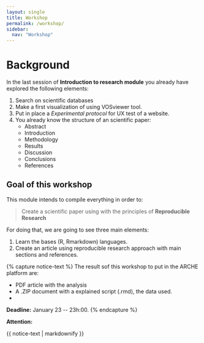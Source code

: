 ```yaml
---
layout: single
title: Workshop
permalink: /workshop/
sidebar:
  nav: "Workshop"
---
```


# Background

In the last session of **Introduction to research module** you already have explored the following elements:

1. Search on scientific databases
2. Make a first visualization of using VOSviewer tool.
2. Put in place a *Experimental protocol* for UX test of a website.
3. You already know the structure of an scientific paper:
    + Abstract
    + Introduction
    + Methodology
    + Results
    + Discussion
    + Conclusions
    + References


## Goal of this workshop

This module intends to compile everything in order to:

> Create a scientific paper using  with the principles of **Reproducible Research** 
> 


For doing that, we are going to see three main elements:
1. Learn the bases (R, Rmarkdown) languages.
2. Create an article using reproducible research approach with main sections and references.



{% capture notice-text %}
The result sof this workshop to put in the ARCHE platform are: 

* PDF article with the analysis 
* A .ZIP document with a explained script (.rmd), the data used.
* 
**Deadline:** January 23 -- 23h:00.
{% endcapture %}

<div class="notice--danger">
  <b>Attention:</b>

  {{ notice-text | markdownify }}
</div>


